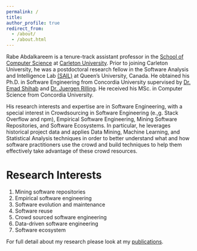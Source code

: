 ```yaml
---
permalink: /
title: 
author_profile: true
redirect_from: 
  - /about/
  - /about.html
---
```





Rabe Abdalkareem is a tenure-track assistant professor in the [School of Computer Science](https://carleton.ca/scs/) at [Carleton University](https://carleton.ca/). Prior to joining Carleton University, he was a postdoctoral research fellow in the Software Analysis and Intelligence Lab [(SAIL)](https://sail.cs.queensu.ca/) at Queen’s University, Canada. He obtained his Ph.D. in Software Engineering from Concordia University supervised by [Dr. Emad Shihab](http://das.encs.concordia.ca/members/emad-shihab/) and [Dr. Juergen Rilling](https://sites.google.com/view/juergenrilling/home). He received his MSc. in Computer Science from Concordia University.

His research interests and expertise are in Software Engineering, with a special interest in Crowdsourcing in Software Engineering (e.,g. Stack Overflow and npm), Empirical Software Engineering, Mining Software Repositories, and Software Ecosystems. In particular, he leverages historical project data and applies Data Mining, Machine Learning, and Statistical Analysis techniques in order to better understand what and how software practitioners use the crowd and build techniques to help them effectively take advantage of these crowd resources.

Research Interests
======
1. Mining software repositories
1. Empirical software engineering
1. Software evolution and maintenance
1. Software reuse
1. Crowd sourced software engineering
1. Data-driven software engineering
1. Software ecosystem 


For full detail about my research please look at my [publications](publications/).




